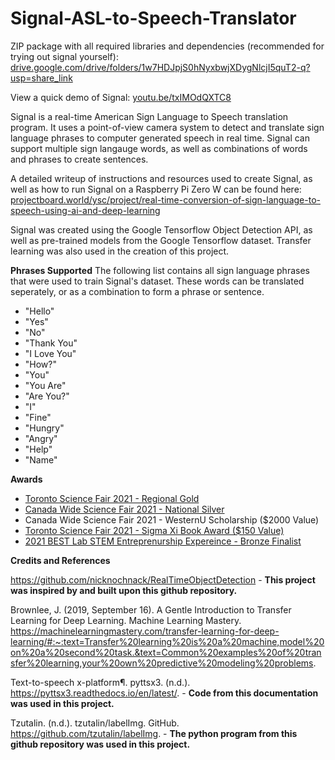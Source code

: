 # Signal-ASL-to-Speech-Translator

ZIP package with all required libraries and dependencies (recommended for trying out signal yourself): [drive.google.com/drive/folders/1w7HDJpjS0hNyxbwjXDygNlcjI5quT2-q?usp=share_link](https://drive.google.com/drive/folders/1w7HDJpjS0hNyxbwjXDygNlcjI5quT2-q?usp=share_link)

View a quick demo of Signal:
[youtu.be/txIMOdQXTC8](https://www.youtube.com/watch?v=txIMOdQXTC8)

Signal is a real-time American Sign Language to Speech translation program. It uses a point-of-view camera system to detect and translate sign language phrases to computer generated speech in real time. Signal can support multiple sign langauge words, as well as combinations of words and phrases to create sentences. 

A detailed writeup of instructions and resources used to create Signal, as well as how to run Signal on a Raspberry Pi Zero W can be found here:
[projectboard.world/ysc/project/real-time-conversion-of-sign-language-to-speech-using-ai-and-deep-learning](https://projectboard.world/ysc/project/real-time-conversion-of-sign-language-to-speech-using-ai-and-deep-learning)

Signal was created using the Google Tensorflow Object Detection API, as well as pre-trained models from the Google Tensorflow dataset. Transfer learning was also used in the creation of this project.

**Phrases Supported**
The following list contains all sign language phrases that were used to train Signal's dataset. These words can be translated seperately, or as a combination to form a phrase or sentence.

* "Hello"
* "Yes"
* "No"
* "Thank You"
* "I Love You"
* "How?"
* "You"
* "You Are"
* "Are You?"
* "I"
* "Fine"
* "Hungry"
* "Angry"
* "Help"
* "Name"


**Awards**
* [Toronto Science Fair 2021 - Regional Gold](https://www.torontosciencefair.ca/previous-fairs/2021-gold-medal-recipients#h.lr3yzoszwmvv)
* [Canada Wide Science Fair 2021 - National Silver](https://projectboard.world/ysc/project/real-time-conversion-of-sign-language-to-speech-using-ai-and-deep-learning)
* Canada Wide Science Fair 2021 - WesternU Scholarship ($2000 Value)
* [Toronto Science Fair 2021 - Sigma Xi Book Award ($150 Value)](https://www.torontosciencefair.ca/previous-fairs/2021-special-award-recipients#h.c7cz7cmwg68u)
* [2021 BEST Lab STEM Entreprenurship Expereince - Bronze Finalist](https://www.instagram.com/p/CS9xKT3ra_Q/)

**Credits and References**

https://github.com/nicknochnack/RealTimeObjectDetection - **This project was inspired by and built upon this github repository.**

Brownlee, J. (2019, September 16). A Gentle Introduction to Transfer Learning for Deep Learning. Machine Learning Mastery. https://machinelearningmastery.com/transfer-learning-for-deep-learning/#:~:text=Transfer%20learning%20is%20a%20machine,model%20on%20a%20second%20task.&text=Common%20examples%20of%20transfer%20learning,your%20own%20predictive%20modeling%20problems.

Text-to-speech x-platform¶. pyttsx3. (n.d.). https://pyttsx3.readthedocs.io/en/latest/. - **Code from this documentation was used in this project.**

Tzutalin. (n.d.). tzutalin/labelImg. GitHub. https://github.com/tzutalin/labelImg. - **The python program from this github repository was used in this project.**





